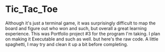 # Tic_Tac_Toe
Although it's just a terminal game, it was surprisingly difficult to map the board and figure out who won and such, but overall a great learning experience. This was Portfolio project #3 for the program I'm taking. I plan on making it Executable and such as well. but here's the raw code. A little spaghetti, I may try and clean it up a bit before completing.
